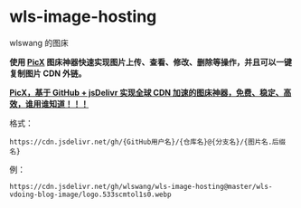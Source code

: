 # wls-image-hosting
wlswang 的图床

**使用 [PicX](https://github.com/XPoet/picx) 图床神器快速实现图片上传、查看、修改、删除等操作，并且可以一键复制图片 CDN 外链。**

**[PicX，基于 GitHub + jsDelivr 实现全球 CDN 加速的图床神器，免费、稳定、高效，谁用谁知道！！！](https://picx.xpoet.cn/)**


格式：
```
https://cdn.jsdelivr.net/gh/{GitHub用户名}/{仓库名}@{分支名}/{图片名.后缀名}
```

例：
```
https://cdn.jsdelivr.net/gh/wlswang/wls-image-hosting@master/wls-vdoing-blog-image/logo.533scmtol1s0.webp
```
